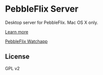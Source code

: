 # PebbleFlix Server
Desktop server for PebbleFlix. Mac OS X only. 

[Learn more](http://octalmage.github.io/PebbleFlix)

[PebbleFlix Watchapp](https://github.com/octalmage/PebbleFlix)

## License

GPL v2
